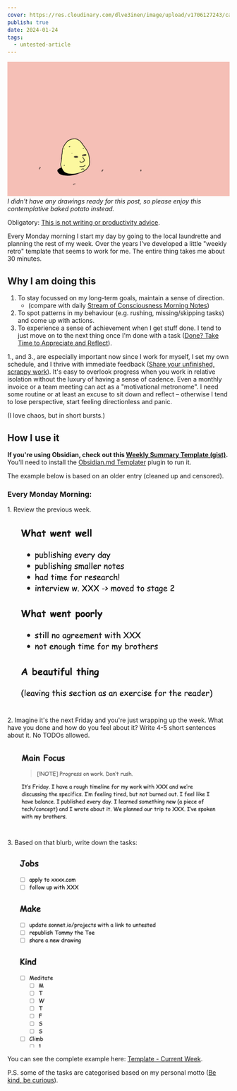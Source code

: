 ```yaml
---
cover: https://res.cloudinary.com/dlve3inen/image/upload/v1706127243/card-baked-potato_nyjawm.png
publish: true
date: 2024-01-24
tags:
  - untested-article
---
```

![](baked-potato.webp)
*I didn't have any drawings ready for this post, so please enjoy this contemplative baked potato instead.*

Obligatory: [This is not writing or productivity advice](<../This is not writing or productivity advice>). 

Every Monday morning I start my day by going to the local laundrette and planning the rest of my week. Over the years I've developed a little "weekly retro" template that seems to work for me. The entire thing takes me about 30 minutes.

## Why I am doing this

1. To stay focussed on my long-term goals, maintain a sense of direction.
	- (compare with daily [Stream of Consciousness Morning Notes](<../Stream of Consciousness Morning Notes>))
2. To spot patterns in my behaviour (e.g. rushing, missing/skipping tasks) and come up with actions.
3. To experience a sense of achievement when I get stuff done. I tend to just move on to the next thing once I'm done with a task ([Done? Take Time to Appreciate and Reflect](<../Done? Take Time to Appreciate and Reflect>)). 

1., and 3., are especially important now since I work for myself, I set my own schedule, and I thrive with immediate feedback ([Share your unfinished, scrappy work](<../Share your unfinished, scrappy work>)). It's easy to overlook progress when you work in relative isolation without the luxury of having a sense of cadence. Even a monthly invoice or a team meeting can act as a "motivational metronome". I need some routine or at least an excuse to sit down and reflect – otherwise I tend to lose perspective, start feeling directionless and panic.

(I love chaos, but in short bursts.)

## How I use it

**If you're using Obsidian, check out this  [Weekly Summary Template (gist)](https://gist.github.com/paprikka/2cb67e33b30f102492e81a516ba68519).** You'll need to install the [Obsidian.md Templater](https://silentvoid13.github.io/Templater/) plugin to run it.

The example below is based on an older entry (cleaned up and censored).
### Every Monday Morning:

1\. Review the previous week.

![](new-week-retro-example.png)

2\. Imagine it's the next Friday and you're just wrapping up the week. What have you done and how do you feel about it? Write 4-5 short sentences about it. No TODOs allowed.

![](new-week-main-focus-example.png)

3\. Based on that blurb, write down the tasks:

![](new-week-tasks-example.png)


You can see the complete example here: [Template - Current Week](<../Template - Current Week>). 

P.S. some of the tasks are categorised based on my personal motto ([Be kind, be curious](<../Be kind, be curious>)).

